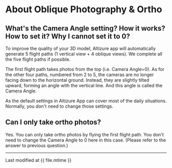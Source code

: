 # About Oblique Photography & Ortho

## What's the Camera Angle setting? How it works? How to set it? Why I cannot set it to 0?

To improve the quality of your 3D model, Altizure app will automatically generate 5 flight paths (1 vertical view + 4 oblique views). We complete all the five flight paths if possible.

The first flight path takes photos from the top (i.e. Camera Angle=0). As for the other four paths, numbered from 2 to 5, the cameras are no longer facing down to the horizontal ground. Instead, they are slightly tilted upward, forming an angle with the vertical line. And this angle is called the Camera Angle. 

As the default settings in Altizure App can cover most of the daily situations. Normally, you don't need to change those settings.

## Can I only take ortho photos?

Yes. You can only take ortho photos by flying the first flight path. You don't need to change the Camera Angle to 0 here in this case. (Please refer to the answer to previous question.)

---

Last modified at {{ file.mtime }}
